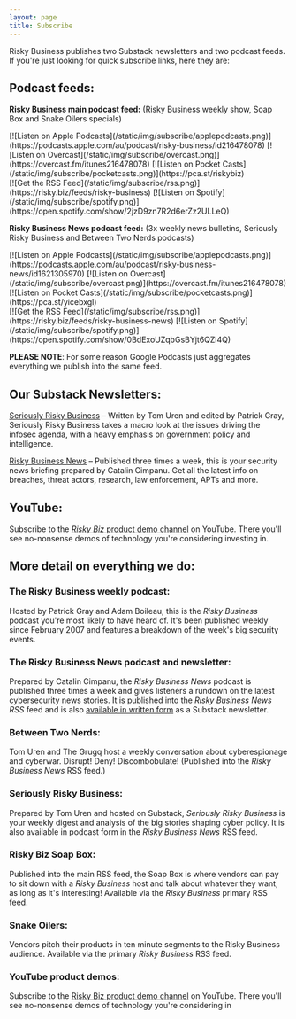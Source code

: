 ```yaml
---
layout: page
title: Subscribe
---
```

Risky Business publishes two Substack newsletters and two podcast feeds. If you're just looking for quick subscribe links, here they are:

## Podcast feeds:

**Risky Business main podcast feed:** (Risky Business weekly show, Soap Box and Snake Oilers specials)

<div class="img-block text-center" markdown="1">
[![Listen on Apple Podcasts](/static/img/subscribe/applepodcasts.png)](https://podcasts.apple.com/au/podcast/risky-business/id216478078)
[![Listen on Overcast](/static/img/subscribe/overcast.png)](https://overcast.fm/itunes216478078)
[![Listen on Pocket Casts](/static/img/subscribe/pocketcasts.png)](https://pca.st/riskybiz)<br />
[![Get the RSS Feed](/static/img/subscribe/rss.png)](https://risky.biz/feeds/risky-business)
[![Listen on Spotify](/static/img/subscribe/spotify.png)](https://open.spotify.com/show/2jzD9zn7R2d6erZz2ULLeQ)
</div>

**Risky Business News podcast feed:** (3x weekly news bulletins, Seriously Risky Business and Between Two Nerds podcasts)

<div class="img-block text-center" markdown="1">
[![Listen on Apple Podcasts](/static/img/subscribe/applepodcasts.png)](https://podcasts.apple.com/au/podcast/risky-business-news/id1621305970)
[![Listen on Overcast](/static/img/subscribe/overcast.png)](https://overcast.fm/itunes216478078)
[![Listen on Pocket Casts](/static/img/subscribe/pocketcasts.png)](https://pca.st/yicebxgl)<br />
[![Get the RSS Feed](/static/img/subscribe/rss.png)](https://risky.biz/feeds/risky-business-news)
[![Listen on Spotify](/static/img/subscribe/spotify.png)](https://open.spotify.com/show/0BdExoUZqbGsBYjt6QZl4Q)
</div>

**PLEASE NOTE**: For some reason Google Podcasts just aggregates everything we publish into the same feed.

## Our Substack Newsletters:

[Seriously Risky Business](https://srslyriskybiz.substack.com/) – Written by Tom Uren and edited by Patrick Gray, Seriously Risky Business takes a macro look at the issues driving the infosec agenda, with a heavy emphasis on government policy and intelligence.

[Risky Business News](https://riskybiznews.substack.com/) – Published three times a week, this is your security news briefing prepared by Catalin Cimpanu. Get all the latest info on breaches, threat actors, research, law enforcement, APTs and more.

## YouTube:

Subscribe to the [*Risky Biz* product demo channel](https://www.youtube.com/channel/UCZzIaWixWHa96R7K4c40_Dg) on YouTube. There you'll see no-nonsense demos of technology you're considering investing in.

## More detail on everything we do:

### The Risky Business weekly podcast:
Hosted by Patrick Gray and Adam Boileau, this is the *Risky Business* podcast you're most likely to have heard of. It's been published weekly since February 2007 and features a breakdown of the week's big security events.

### The Risky Business News podcast and newsletter:
Prepared by Catalin Cimpanu, the *Risky Business News* podcast is published three times a week and gives listeners a rundown on the latest cybersecurity news stories. It is published into the *Risky Business News RSS* feed and is also [available in written form](https://riskybiznews.substack.com/) as a Substack newsletter.

### Between Two Nerds:
Tom Uren and The Grugq host a weekly conversation about cyberespionage and cyberwar. Disrupt! Deny! Discombobulate! (Published into the *Risky Business News* RSS feed.)

### Seriously Risky Business:
Prepared by Tom Uren and hosted on Substack, *Seriously Risky Business* is your weekly digest and analysis of the big stories shaping cyber policy. It is also available in podcast form in the *Risky Business News* RSS feed.

### Risky Biz Soap Box:
Published into the main RSS feed, the Soap Box is where vendors can pay to sit down with a *Risky Business* host and talk about whatever they want, as long as it's interesting! Available via the *Risky Business* primary RSS feed.

### Snake Oilers:
Vendors pitch their products in ten minute segments to the Risky Business audience. Available via the primary *Risky Business* RSS feed.

### YouTube product demos:
Subscribe to the [Risky Biz product demo channel](https://www.youtube.com/channel/UCZzIaWixWHa96R7K4c40_Dg) on YouTube. There you'll see no-nonsense demos of technology you're considering in